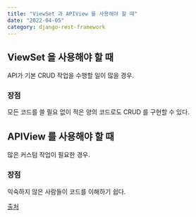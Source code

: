 ```yaml
---
title: "ViewSet 과 APIView 를 사용해야 할 때"
date: "2022-04-05"
category: django-rest-framework
---
```


## ViewSet 을 사용해야 할 때
API가 기본 CRUD 작업을 수행할 일이 많을 경우.
### 장점
모든 코드를 쓸 필요 없이 적은 양의 코드로도 CRUD 를 구현할 수 있다.

## APIView 를 사용해야 할 때
많은 커스텀 작업이 필요한 경우.
### 장점
익숙하지 않은 사람들이 코드를 이해하기 쉽다.

[출처](https://www.reddit.com/r/django/comments/sm07s2/drf_when_to_use_viewsets_vs_generic_views_vs/)